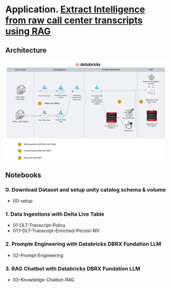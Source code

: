 # Application. [Extract Intelligence from raw call center transcripts using RAG](./transcripts_summarization_rag_chatbot/)

## Architecture

![image](../../imgs/transcripts_summarization_rag.png)


## Notebooks

### 0. Download Dataset and setup unity catalog schema & volume

* 00-setup

### 1. Data Ingestions with Delta Live Table

* 01-DLT-Transcript-Policy
* 01.1-DLT-Transcript-Enriched-Persist-MV

### 2. Prompte Engineering with Databricks DBRX Fundation LLM

* 02-Prompt-Engineering

### 3. RAG Chatbot with Databricks DBRX Fundation LLM

* 03-Knowledge-Chatbot-RAG
